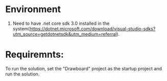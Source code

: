 # Environment
1. Need to have .net core sdk 3.0 installed in the system(https://dotnet.microsoft.com/download/visual-studio-sdks?utm_source=getdotnetsdk&utm_medium=referral).

# Requiremnts:
To run the solution, set the "Drawboard" project as the startup project and run the solution. 
